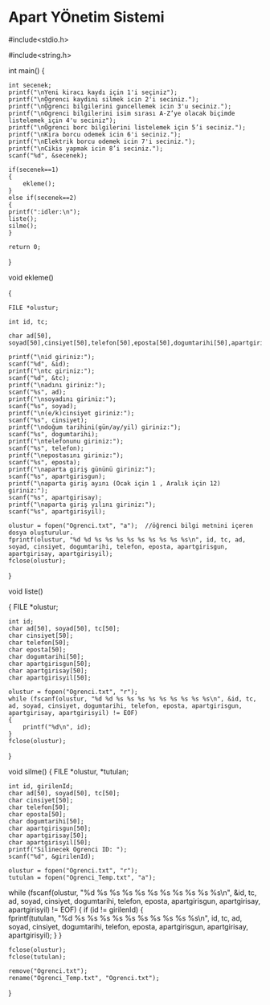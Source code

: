 # Apart YÖnetim Sistemi
#include<stdio.h>

#include<string.h>

int main()
{

    int secenek; 
    printf("\nYeni kiracı kaydı için 1'i seçiniz");
    printf("\nÖgrenci kaydini silmek icin 2'i seciniz.");
    printf("\nÖgrenci bilgilerini guncellemek icin 3'u seciniz.");
    printf("\nÖgrenci bilgilerini isim sırası A-Z’ye olacak biçimde listelemek için 4'u seciniz");
    printf("\nÖgrenci borc bilgilerini listelemek için 5’i seciniz.");
    printf("\nKira borcu odemek icin 6'i seciniz.");
    printf("\nElektrik borcu odemek icin 7'i seciniz.");
    printf("\nCikis yapmak icin 8’i seciniz.");
    scanf("%d", &secenek); 
    
    if(secenek==1) 
    {
        ekleme(); 
    }
    else if(secenek==2)
    {
    printf(":idler:\n"); 
    liste();
    silme();
    }
    
    return 0;
}

void ekleme()

{

    FILE *olustur;
    
    int id, tc;
    
    char ad[50], soyad[50],cinsiyet[50],telefon[50],eposta[50],dogumtarihi[50],apartgirisgun[50],apartgirisay[50],apartgirisyil[50];

    printf("\nid giriniz:");
    scanf("%d", &id); 
    printf("\ntc giriniz:");
    scanf("%d", &tc); 
    printf("\nadını giriniz:");
    scanf("%s", ad);  
    printf("\nsoyadını giriniz:");
    scanf("%s", soyad);  
    printf("\n(e/k)cinsiyet giriniz:");
    scanf("%s", cinsiyet);  
    printf("\ndoğum tarihini(gün/ay/yil) giriniz:");
    scanf("%s", dogumtarihi);  
    printf("\ntelefonunu giriniz:");
    scanf("%s", telefon);  
    printf("\nepostasını giriniz:");
    scanf("%s", eposta);  
    printf("\naparta giriş gününü giriniz:");
    scanf("%s", apartgirisgun);  
    printf("\naparta giriş ayını (Ocak için 1 , Aralık için 12) giriniz:");
    scanf("%s", apartgirisay);  
    printf("\naparta giriş yılını giriniz:");
    scanf("%s", apartgirisyil); 

    olustur = fopen("Ogrenci.txt", "a");  //öğrenci bilgi metnini içeren dosya oluşturulur.               
    fprintf(olustur, "%d %d %s %s %s %s %s %s %s %s %s\n", id, tc, ad, soyad, cinsiyet, dogumtarihi, telefon, eposta, apartgirisgun, apartgirisay, apartgirisyil);
    fclose(olustur);                                    
}


void liste()

{
    FILE *olustur;
    
    int id;
    char ad[50], soyad[50], tc[50];
    char cinsiyet[50];
    char telefon[50];
    char eposta[50];
    char dogumtarihi[50];
    char apartgirisgun[50];
    char apartgirisay[50];
    char apartgirisyil[50];

    olustur = fopen("Ogrenci.txt", "r"); 
    while (fscanf(olustur, "%d %d %s %s %s %s %s %s %s %s %s\n", &id, tc, ad, soyad, cinsiyet, dogumtarihi, telefon, eposta, apartgirisgun, apartgirisay, apartgirisyil) != EOF)
    {                       
        printf("%d\n", id); 
    }
    fclose(olustur); 
}


void silme() 
{
    FILE *olustur, *tutulan;
    
    int id, girilenId;
    char ad[50], soyad[50], tc[50];
    char cinsiyet[50];
    char telefon[50];
    char eposta[50];
    char dogumtarihi[50];
    char apartgirisgun[50];
    char apartgirisay[50];
    char apartgirisyil[50];
    printf("Silinecek Ogrenci ID: ");
    scanf("%d", &girilenId);

    olustur = fopen("Ogrenci.txt", "r");        
    tutulan = fopen("Ogrenci_Temp.txt", "a"); 

    
   while (fscanf(olustur, "%d %s %s %s %s %s %s %s %s %s %s\n", &id, tc, ad, soyad, cinsiyet, dogumtarihi, telefon, eposta, apartgirisgun, apartgirisay, apartgirisyil) != EOF)
    {
        if (id != girilenId) 
        {                                                    
            fprintf(tutulan, "%d %s %s %s %s %s %s %s %s %s %s\n", id, tc, ad, soyad, cinsiyet, dogumtarihi, telefon, eposta, apartgirisgun, apartgirisay, apartgirisyil); 
        }
    }

    fclose(olustur); 
    fclose(tutulan);

    remove("Ogrenci.txt");                     
    rename("Ogrenci_Temp.txt", "Ogrenci.txt"); 
}
